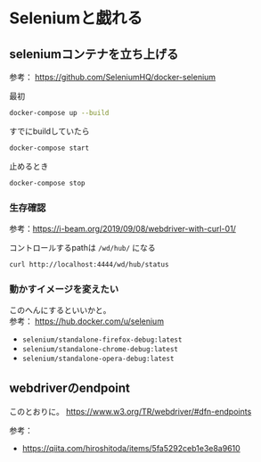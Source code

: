 # Seleniumと戯れる

## seleniumコンテナを立ち上げる

参考： https://github.com/SeleniumHQ/docker-selenium

最初
```sh
docker-compose up --build
```

すでにbuildしていたら
```sh
docker-compose start
```

止めるとき
```sh
docker-compose stop
```

### 生存確認

参考：https://i-beam.org/2019/09/08/webdriver-with-curl-01/

コントロールするpathは `/wd/hub/` になる
```sh
curl http://localhost:4444/wd/hub/status
```

### 動かすイメージを変えたい

このへんにするといいかと。  
参考： https://hub.docker.com/u/selenium

- `selenium/standalone-firefox-debug:latest`
- `selenium/standalone-chrome-debug:latest`
- `selenium/standalone-opera-debug:latest`

## webdriverのendpoint

このとおりに。 https://www.w3.org/TR/webdriver/#dfn-endpoints

参考：
- https://qiita.com/hiroshitoda/items/5fa5292ceb1e3e8a9610
